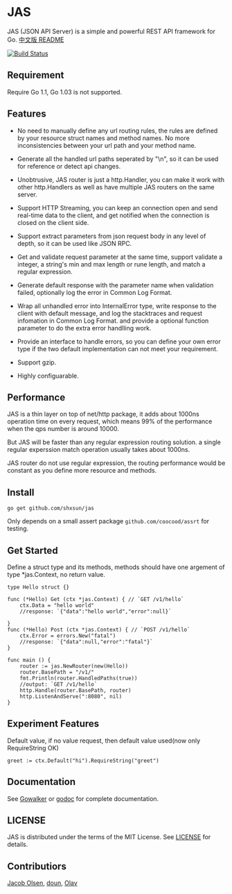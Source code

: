 JAS
===

JAS (JSON API Server) is a simple and powerful REST API framework for Go. [中文版 README](https://github.com/coocood/jas/blob/master/README_ZH.md)

[![Build Status](https://drone.io/github.com/coocood/jas/status.png)](https://drone.io/github.com/coocood/jas/latest)

## Requirement

Require Go 1.1, Go 1.03 is not supported.

## Features

* No need to manually define any url routing rules, the rules are defined by your resource struct names and method names.
No more inconsistencies between your url path and your method name.

* Generate all the handled url paths seperated by "\n", so it can be used for reference or detect api changes.

* Unobtrusive, JAS router is just a http.Handler, you can make it work with other http.Handlers as well as have multiple JAS routers on the same server.

* Support HTTP Streaming, you can keep an connection open and send real-time data to the client, and get notified when the connection is closed on the client side.

* Support extract parameters from json request body in any level of depth, so it can be used like JSON RPC.

* Get and validate request parameter at the same time, support validate a integer, a string's min and max length or rune length, and match a regular expression.

* Generate default response with the parameter name when validation failed, optionally log the error in Common Log Format.

* Wrap all unhandled error into InternalError type, write response to the client with default message, and log the stacktraces and request infomation in Common Log Format.
and provide a optional function parameter to do the extra error handlling work.

* Provide an interface to handle errors, so you can define your own error type if the two default implementation can not meet your requirement.

* Support gzip.

* Highly configuarable.

## Performance

JAS is a thin layer on top of net/http package, it adds about 1000ns operation time on every request, which means 99% of the performance when the qps number is around 10000.

But JAS will be faster than any regular expression routing solution. a single regular experssion match operation usually takes about 1000ns.

JAS router do not use regular expression, the routing performance would be constant as you define more resource and methods.

## Install

    go get github.com/shxsun/jas

Only depends on a small assert package `github.com/coocood/assrt` for testing.

## Get Started

Define a struct type and its methods, methods should have one argement of type *jas.Context, no return value.

    type Hello struct {}

    func (*Hello) Get (ctx *jas.Context) { // `GET /v1/hello`
    	ctx.Data = "hello world"
    	//response: `{"data":"hello world","error":null}`

    }
    func (*Hello) Post (ctx *jas.Context) { // `POST /v1/hello`
		ctx.Error = errors.New("fatal")
    	//response: `{"data":null,"error":"fatal"}`
	}

    func main () {
        router := jas.NewRouter(new(Hello))
        router.BasePath = "/v1/"
        fmt.Println(router.HandledPaths(true))
        //output: `GET /v1/hello`
        http.Handle(router.BasePath, router)
        http.ListenAndServe(":8080", nil)
    }

## Experiment Features

Default value, if no value request, then default value used(now only RequireString OK)

	greet := ctx.Default("hi").RequireString("greet")

## Documentation

See [Gowalker](http://gowalker.org/github.com/shxsun/jas) or [godoc](http://godoc.org/github.com/shxsun/jas) for complete documentation.

## LICENSE

JAS is distributed under the terms of the MIT License. See [LICENSE](https://github.com/shxsun/jas/blob/master/LICENSE) for details.

## Contributiors

[Jacob Olsen](https://github.com/jakeo), [doun](https://github.com/doun), [Olav](https://github.com/oal)
